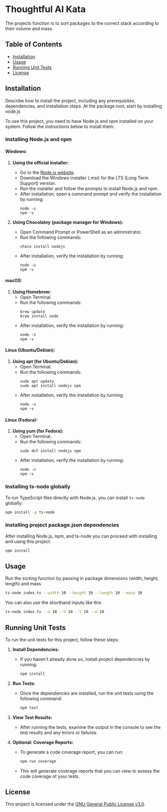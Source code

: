 # Thoughtful AI Kata

The projects function is to sort packages to the correct stack according to their volume and mass.

## Table of Contents

- [Installation](#installation)
- [Usage](#usage)
- [Running Unit Tests](#running-unit-tests)
- [License](#license)

## Installation

Describe how to install the project, including any prerequisites, dependencies, and installation steps.
At the package root, start by installing node.js

To use this project, you need to have Node.js and npm installed on your system. Follow the instructions below to install them:

### Installing Node.js and npm

#### Windows:

1. **Using the official installer:**
    - Go to the [Node.js website](https://nodejs.org/).
    - Download the Windows installer (.msi) for the LTS (Long Term Support) version.
    - Run the installer and follow the prompts to install Node.js and npm.
    - After installation, open a command prompt and verify the installation by running:
      ```
      node -v
      npm -v
      ```

2. **Using Chocolatey (package manager for Windows):**
    - Open Command Prompt or PowerShell as an administrator.
    - Run the following commands:
      ```
      choco install nodejs
      ```
    - After installation, verify the installation by running:
      ```
      node -v
      npm -v
      ```

#### macOS:

1. **Using Homebrew:**
    - Open Terminal.
    - Run the following commands:
      ```
      brew update
      brew install node
      ```
    - After installation, verify the installation by running:
      ```
      node -v
      npm -v
      ```

#### Linux (Ubuntu/Debian):

1. **Using apt (for Ubuntu/Debian):**
    - Open Terminal.
    - Run the following commands:
      ```
      sudo apt update
      sudo apt install nodejs npm
      ```
    - After installation, verify the installation by running:
      ```
      node -v
      npm -v
      ```

#### Linux (Fedora):

1. **Using yum (for Fedora):**
    - Open Terminal.
    - Run the following commands:
      ```
      sudo dnf install nodejs npm
      ```
    - After installation, verify the installation by running:
      ```
      node -v
      npm -v
      ```

### Installing ts-node globally

To run TypeScript files directly with Node.js, you can install `ts-node` globally:

```bash
npm install -g ts-node
```

### Installing project package.json dependencies
After installing Node.js, npm, and ts-node you can proceed with installing and using this project.

```bash
npm install 
```

## Usage

Run the sorting function by passing in package dimensions (width, height, length) and mass
```bash
ts-node index.ts --width 10 --height 10 --length 10 --mass 10
```

You can also use the shorthand inputs like this
```bash
ts-node index.ts --w 10 --h 10 --l 10 --m 10
```

## Running Unit Tests

To run the unit tests for this project, follow these steps:

1. **Install Dependencies:**
   - If you haven't already done so, install project dependencies by running:
     ```bash
     npm install
     ```

2. **Run Tests:**
   - Once the dependencies are installed, run the unit tests using the following command:
     ```bash
     npm test
     ```

3. **View Test Results:**
   - After running the tests, examine the output in the console to see the test results and any errors or failures.

4. **Optional: Coverage Reports:**
   - To generate a code coverage report, you can run:
     ```bash
     npm run coverage
     ```
   - This will generate coverage reports that you can view to assess the code coverage of your tests.

## License

This project is licensed under the [GNU General Public License v3.0](LICENSE).
